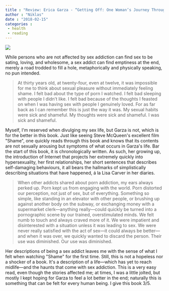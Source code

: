 ```yaml
---
title : "Review: Erica Garza - “Getting Off: One Woman’s Journey Through Sex and Porn Addiction”"
author : "Niklas"
date : "2018-02-15"
categories : 
 - health
 - reading
---
```


[![](https://niklasblog.com/wp-content/getting-off-9781501163388_hr.jpg)](https://niklasblog.com/wp-content/getting-off-9781501163388_hr.jpg)

While persons who are not affected by sex addiction can find sex to be sating, loving, and wholesome, a sex addict can find emptiness at the end, merely a road trodded to fill a hole, metaphorically and physically speaking, no pun intended.

> At thirty years old, at twenty-four, even at twelve, it was impossible for me to think about sexual pleasure without immediately feeling shame. I felt bad about the type of porn I watched. I felt bad sleeping with people I didn’t like. I felt bad because of the thoughts I feasted on when I was having sex with people I genuinely loved. For as far back as I can remember this is just the way it was. My sexual habits were sick and shameful. My thoughts were sick and shameful. I was sick and shameful.

Myself, I'm reserved when divulging my sex life, but Garza is not, which is for the better in this book. Just like seeing Steve McQueen's excellent film "Shame", one quickly reads through this book and knows that its contents are not sexually arousing but symptoms of what occurs in Garza's life. Bar the start of this book, it is chronologically written. As such, her growing up, the introduction of Internet that projects her extremely quickly into hypersexuality, her first relationships, her short sentences that describes self-damaging behaviours, it all bears the hallmarks of simplistically describing situations that have happened, á la Lisa Carver in her diaries.

> When other addicts shared about porn addiction, my ears always perked up. Porn kept us from engaging with the world. Porn distorted our perception, not just of sex, but of everything. Something so simple, like standing in an elevator with other people, or brushing up against another body on the subway, or exchanging money with a supermarket clerk—anything really—could quickly be turned into a pornographic scene by our trained, overstimulated minds. We felt numb to touch and always craved more of it. We were impatient and disinterested with a situation unless it was leading to sex. We were never really satisfied with the act of sex—it could always be better—and when it was over, we quickly wanted to discard the person. Their use was diminished. Our use was diminished.

Her descriptions of being a sex addict leaves me with the sense of what I felt when watching "Shame" for the first time. Still, this is not a hopeless nor a shocker of a book. It's a description of a life—which has yet to reach midlife—and the haunts that come with sex addiction. This is a very easy read, even though the stories affected me; at times, I was a little jolted, but mostly I kept hoping for Garza to feel a lot better in the end; naturally this is something that can be felt for every human being. I give this book 3/5.
